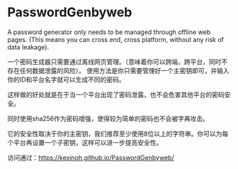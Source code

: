 # PasswordGenbyweb
A password generator only needs to be managed through offline web pages. (This means you can cross end, cross platform, without any risk of data leakage).

一个密码生成器只需要通过离线网页管理。（意味着你可以跨端，跨平台，同时不存在任何数据泄露的风险）。
使用方法是你只需要管理好一个主密钥即可，并输入你的ID和平台名字就可以生成不同的密码。

这样做的好处就是在于当一个平台出现了密码泄露，也不会危害其他平台的密码安全。

同时使用sha256作为密码增强，使得较为简单的密码也不会被字典攻击。

它的安全性取决于你的主密钥，我们推荐至少使用8位以上的字符串。你可以为每个平台再设置一个子密钥，这样可以进一步提高安全性。

访问通过：https://kexinoh.github.io/PasswordGenbyweb/
